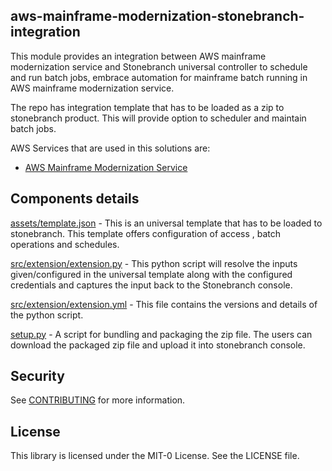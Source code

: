 ## aws-mainframe-modernization-stonebranch-integration

This module provides an integration between AWS mainframe modernization service and Stonebranch universal controller to schedule and run batch jobs, embrace automation for mainframe batch running in AWS mainframe modernization service. 

The repo has integration template that has to be loaded as a zip to stonebranch product. This will provide option to scheduler and maintain batch jobs. 

AWS Services that are used in this solutions are: 

- [AWS Mainframe Modernization Service](https://aws.amazon.com/mainframe-modernization/)

## Components details

[assets/template.json](assets/template.json) - This is an universal template that has to be loaded to stonebranch. This template offers configuration of access , batch operations and schedules. 

[src/extension/extension.py](src/extension/extension.py) - This python script will resolve the inputs given/configured in the universal template along with the configured credentials and captures the input back to the Stonebranch console. 

[src/extension/extension.yml](src/extension/extension.yml) - This file contains the versions and details of the python script.  

[setup.py](setup.py) - A script for bundling and packaging the zip file. The users can download the packaged zip file and upload it into stonebranch console. 

## Security

See [CONTRIBUTING](CONTRIBUTING.md#security-issue-notifications) for more information.

## License

This library is licensed under the MIT-0 License. See the LICENSE file.




